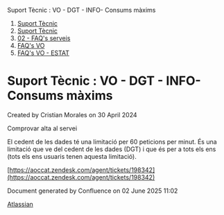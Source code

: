 Suport Tècnic : VO - DGT - INFO- Consums màxims  

1.  [Suport Tècnic](index.md)
2.  [Suport Tècnic](13893782.md)
3.  [02 - FAQ's serveis](26313393.md)
4.  [FAQ's VO](28705575.md)
5.  [FAQ's VO - ESTAT](28705579.md)

Suport Tècnic : VO - DGT - INFO- Consums màxims
===============================================

Created by Cristian Morales on 30 April 2024

  

  

Comprovar alta al servei

El cedent de les dades té una limitació per 60 peticions per minut. És una limitació que ve del cedent de les dades (DGT) i que és per a tots els ens (tots els ens usuaris tenen aquesta limitació).  
  

[https://aoccat.zendesk.com/agent/tickets/198342](https://aoccat.zendesk.com/agent/tickets/198342)

  

Document generated by Confluence on 02 June 2025 11:02

[Atlassian](http://www.atlassian.com/)